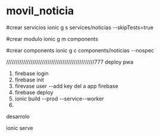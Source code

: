 # movil_noticia


#crear servicios
ionic g s services/noticias --skipTests=true

#crear modulo
ionic g m components

#crear components 
ionic g c components/noticias --nospec




///////////////////////////////////////////////777
deploy pwa

1. firebase login
2. firebase init
3. firevase user --add key del a app firebase
4. firebase deploy
5. ionic build --prod --service--worker
6. 

desarrolo

ionic serve
